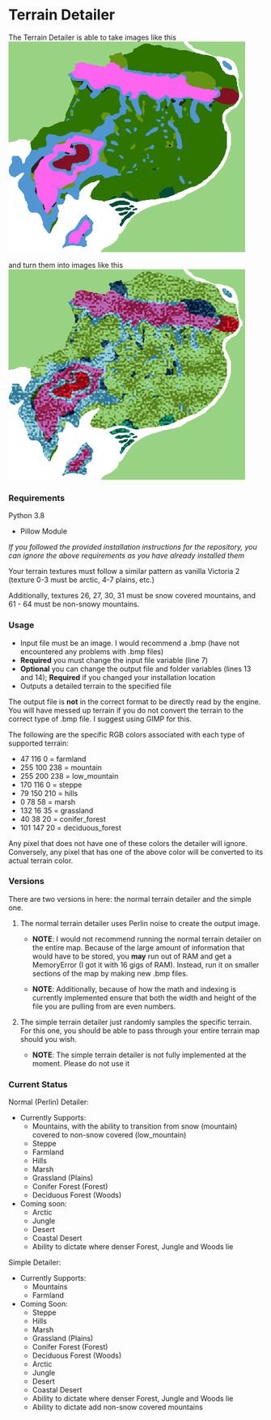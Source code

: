 # Terrain Detailer
The Terrain Detailer is able to take images like this  
![Old Image](../images/terrain%20detailer/terrain_generation_test_old.jpg)  

and turn them into images like this  
![New Image](../images/terrain%20detailer/terrain_generation_test.jpg)

### Requirements
Python 3.8
- Pillow Module

*If you followed the provided installation instructions for the repository, you can ignore the above requirements
as you have already installed them*  

Your terrain textures must follow a similar pattern as vanilla Victoria 2 (texture 0-3 must be arctic, 4-7 plains, etc.)  

Additionally, textures 26, 27, 30, 31 must be snow covered mountains, and 61 - 64 must be non-snowy mountains.

### Usage
 - Input file must be an image. I would recommend a .bmp (have not encountered any problems with .bmp files)
 - **Required** you must change the input file variable (line 7)
 - **Optional** you can change the output file and folder variables (lines 13 and 14); **Required** if you changed your installation location
 - Outputs a detailed terrain to the specified file
 
The output file is **not** in the correct format to be directly read by the engine. You will have messed up terrain
if you do not convert the terrain to the correct type of .bmp file. I suggest using GIMP for this.

The following are the specific RGB colors associated with each type of supported terrain:
 - 47 116 0 = farmland
 - 255 100 238 = mountain
 - 255 200 238 = low_mountain
 - 170 116 0 = steppe
 - 79 150 210 = hills
 - 0 78 58 = marsh
 - 132 16 35 = grassland
 - 40 38 20 = conifer_forest
 - 101 147 20 = deciduous_forest
 
Any pixel that does not have one of these colors the detailer will ignore. Conversely, any pixel that has one of the above
color will be converted to its actual terrain color.

### Versions
There are two versions in here: the normal terrain detailer and the simple one.  

1. The normal terrain detailer uses Perlin noise to create the output image.  

   - **NOTE**: I would not recommend running the normal terrain detailer on the entire map. Because of the large amount of
information that would have to be stored, you **may** run out of RAM and get a MemoryError (I got it with 16 gigs of RAM).
Instead, run it on smaller sections of the map by making new .bmp files.

   - **NOTE**: Additionally, because of how the math and indexing is currently implemented ensure that both the width and 
height of the file you are pulling from are even numbers.  

2. The simple terrain detailer just randomly samples the specific terrain. For this one, you should be able to pass through
your entire terrain map should you wish.

   - **NOTE**: The simple terrain detailer is not fully implemented at the moment. Please do not use it

### Current Status
Normal (Perlin) Detailer:
 - Currently Supports:
   - Mountains, with the ability to transition from snow (mountain) covered to non-snow covered (low_mountain)
   - Steppe
   - Farmland
   - Hills
   - Marsh
   - Grassland (Plains)
   - Conifer Forest (Forest)
   - Deciduous Forest (Woods)
 - Coming soon:
   - Arctic
   - Jungle
   - Desert
   - Coastal Desert
   - Ability to dictate where denser Forest, Jungle and Woods lie
  
Simple Detailer:
 - Currently Supports:
   - Mountains
   - Farmland
 - Coming Soon:
   - Steppe
   - Hills
   - Marsh
   - Grassland (Plains)
   - Conifer Forest (Forest)
   - Deciduous Forest (Woods)
   - Arctic
   - Jungle
   - Desert
   - Coastal Desert
   - Ability to dictate where denser Forest, Jungle and Woods lie
   - Ability to dictate add non-snow covered mountains